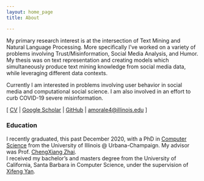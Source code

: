 ```yaml
---
layout: home_page
title: About

---
```


My primary research interest is at the intersection of Text Mining and Natural Language Processing. 
More specifically I've worked on a variety of problems involving Trust/Misinformation, Social Media Analysis, and Humor.  My thesis was on text representation and creating models which simultaneously produce text mining knowledge from social media data, while leveraging different data contexts.

Currently I am interested in problems involving user behavior in social media and computational social science. I am also involved in an effort to curb COVID-19 severe misinformation.   

\[ [CV](AlexMorales_CV.pdf) \| [Google Scholar](https://scholar.google.com/citations?hl=en&user=k35br0sAAAAJ) \| [GitHub](https://github.com/amorale4)  \|  [amorale4@illinois.edu](mailto:amorale4@illinois.edu) \]

### Education

I recently graduated, this past December 2020, with a PhD in [Computer Science](https://cs.illinois.edu/) from the University of Illinois @ Urbana-Champaign. My advisor was Prof. [ChengXiang Zhai](http://czhai.cs.illinois.edu/).  
 I received my bachelor’s and masters degree from the University of California, Santa Barbara in Computer Science, under the supervision of [Xifeng Yan](https://sites.cs.ucsb.edu/~xyan/).